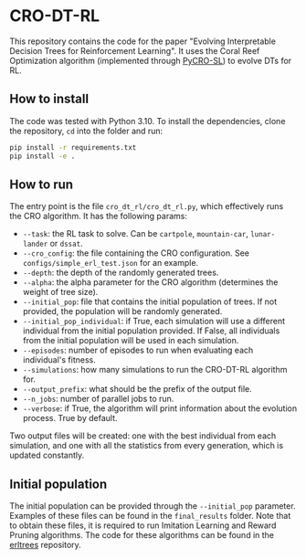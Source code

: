 # CRO-DT-RL

This repository contains the code for the paper "Evolving Interpretable Decision Trees for Reinforcement Learning". 
It uses the Coral Reef Optimization algorithm (implemented through [PyCRO-SL](https://github.com/jperezaracil/PyCROSL)) to evolve DTs for RL.

## How to install

The code was tested with Python 3.10. To install the dependencies, clone the repository, `cd` into the folder and run:

```bash
pip install -r requirements.txt
pip install -e .
```

## How to run

The entry point is the file `cro_dt_rl/cro_dt_rl.py`, which effectively runs the CRO algorithm. It has the following params:

- `--task`: the RL task to solve. Can be `cartpole`, `mountain-car`, `lunar-lander` or `dssat`.
- `--cro_config`: the file containing the CRO configuration. See `configs/simple_erl_test.json` for an example.
- `--depth`: the depth of the randomly generated trees.
- `--alpha`: the alpha parameter for the CRO algorithm (determines the weight of tree size).
- `--initial_pop`: file that contains the initial population of trees. If not provided, the population will be randomly generated.
- `--initial_pop_individual`: if True, each simulation will use a different individual from the initial population provided. If False, all individuals from the initial population will be used in each simulation.
- `--episodes`: number of episodes to run when evaluating each individual's fitness.
- `--simulations`: how many simulations to run the CRO-DT-RL algorithm for.
- `--output_prefix`: what should be the prefix of the output file.
- `--n_jobs`: number of parallel jobs to run.
- `--verbose`: if True, the algorithm will print information about the evolution process. True by default.

Two output files will be created: one with the best individual from each simulation, and one with all the statistics from every generation, which is updated constantly.

## Initial population

The initial population can be provided through the `--initial_pop` parameter. Examples of these files can be found in the `final_results` folder.
Note that to obtain these files, it is required to run Imitation Learning and Reward Pruning algorithms. The code for these algorithms can be found in the [erltrees](https://github.com/vgarciasc/erltrees) repository.